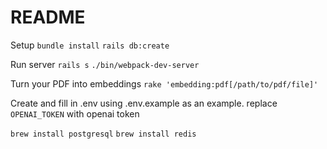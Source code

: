 # README

Setup
`bundle install`
`rails db:create`

Run server
`rails s` 
`./bin/webpack-dev-server`

Turn your PDF into embeddings
`rake 'embedding:pdf[/path/to/pdf/file]'`


Create and fill in .env using .env.example as an example.
replace `OPENAI_TOKEN` with openai token

`brew install postgresql`
`brew install redis`

